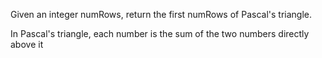 Given an integer numRows, return the first numRows of Pascal's triangle.

In Pascal's triangle, each number is the sum of the two numbers directly above it
